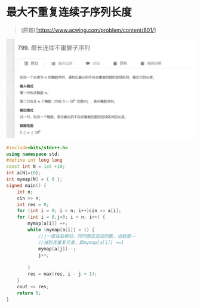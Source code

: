 # 最大不重复连续子序列长度
>    (原题)[https://www.acwing.com/problem/content/801/]

![图 2](../../images/26770aa2e97391f020db6ec39dfac08db51bc8d95d233e96f823d2add1ebaa20.png)  

```cpp
#include<bits/stdc++.h>
using namespace std;
#define int long long
const int N = 1e5 +10;
int a[N]={0};
int mymap[N] = { 0 };
signed main() {
	int n;
	cin >> n;
	int res = 0;
	for (int i = 0; i < n; i++)cin >> a[i];
	for (int i = 0,j=0; i < n; i++) {
		mymap[a[i]] ++;
		while (mymap[a[i]] > 1) {
            //j一直往右移动，同时删去左边的数，也就是--
            //减到无重复元素，即mymap[a[i]] ==1
			mymap[a[j]]--;
			j++;
			
		}
		res = max(res, i - j + 1);
	}
	cout << res;
	return 0;
}
```